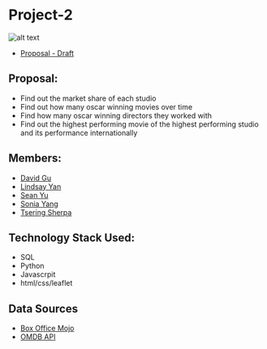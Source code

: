 # Project-2
![alt text](http://www.mormontransitions.org/wp-content/uploads/2015/12/Movie-making4.jpg)
* [Proposal - Draft](https://docs.google.com/document/d/1N4zQhVNANNn9Fwe6zHKXopqd9Daxmg_cvEEoG69-sF4/edit)

## Proposal:
* Find out the market share of each studio
* Find out how many oscar winning movies over time 
* Find how many oscar winning directors they worked with 
* Find out the highest performing movie of the highest performing studio and its performance internationally

## Members:
* [David Gu](https://www.linkedin.com/in/thatmandavid-gu-a0806b5a/)
* [Lindsay Yan](https://www.linkedin.com/in/lindsay-yan-8a09469b/)
* [Sean Yu](https://www.linkedin.com/in/sean-yu-733205a6/)
* [Sonia Yang](https://www.linkedin.com/in/sonia-yang-69504438/)
* [Tsering Sherpa](https://www.linkedin.com/in/tsering-sherpa-1171a7b4/)

## Technology Stack Used:
* SQL
* Python
* Javascrpit
* html/css/leaflet

## Data Sources
* [Box Office Mojo](http://www.boxofficemojo.com/)
* [OMDB API](http://www.omdbapi.com)
